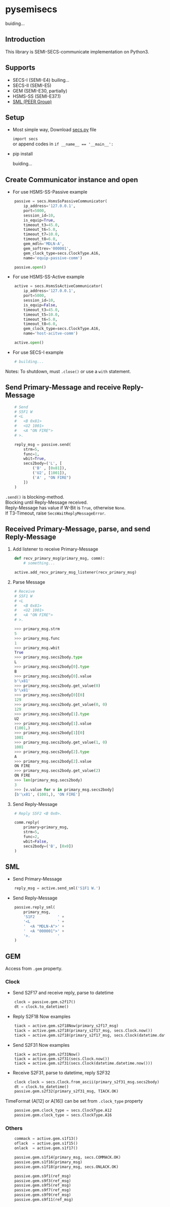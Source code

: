 # pysemisecs

buiding...

## Introduction

This library is SEMI-SECS-communicate implementation on Python3.

## Supports

- SECS-I (SEMI-E4) builing...
- SECS-II (SEMI-E5)
- GEM (SEMI-E30, partially)
- HSMS-SS (SEMI-E37.1)
- [SML (PEER Group)](https://www.peergroup.com/expertise/resources/secs-message-language/)

## Setup

- Most simple way, Download [secs.py](https://raw.githubusercontent.com/kenta-shimizu/pysemisecs/main/simple/secs.py) file

  `import secs`  
  or append codes in `if __name__ == '__main__':`

- pip install

  buiding...  

## Create Communicator instance and open

- For use HSMS-SS-Passive example

```python
    passive = secs.HsmsSsPassiveCommunicator(
        ip_address='127.0.0.1',
        port=5000,
        session_id=10,
        is_equip=True,
        timeout_t3=45.0,
        timeout_t6=5.0,
        timeout_t7=10.0,
        timeout_t8=6.0,
        gem_mdln='MDLN-A',
        gem_softrev='000001',
        gem_clock_type=secs.ClockType.A16,
        name='equip-passive-comm')

    passive.open()
```

- For use HSMS-SS-Active example

```python
    active = secs.HsmsSsActiveCommunicator(
        ip_address='127.0.0.1',
        port=5000,
        session_id=10,
        is_equip=False,
        timeout_t3=45.0,
        timeout_t5=10.0,
        timeout_t6=5.0,
        timeout_t8=6.0,
        gem_clock_type=secs.ClockType.A16,
        name='host-acitve-comm')

    active.open()
```

- For use SECS-I example

```python
    # building...
```

  Notes: To shutdown, must `.close()` or use a `with` statement.

## Send Primary-Message and receive Reply-Message

```python
    # Send
    # S5F1 W
    # <L
    #   <B 0x81>
    #   <U2 1001>
    #   <A "ON FIRE">
    # >.

    reply_msg = passive.send(
        strm=5,
        func=1,
        wbit=True,
        secs2body=('L', [
            ('B' , [0x81]),
            ('U2', [1001]),
            ('A' , "ON FIRE")
        ])
    )
```

`.send()` is blocking-method.  
Blocking until Reply-Message received.  
Reply-Message has value if W-Bit is `True`, otherwise `None`.  
If T3-Timeout, raise `SecsWaitReplyMessageError`.


## Received Primary-Message, parse, and send Reply-Message

1. Add listener to receive Primary-Message

```python
    def recv_primary_msg(primary_msg, comm):
        # something...

    active.add_recv_primary_msg_listener(recv_primary_msg)
```

2. Parse Message

```python
    # Receive
    # S5F1 W
    # <L
    #   <B 0x81>
    #   <U2 1001>
    #   <A "ON FIRE">
    # >.

    >>> primary_msg.strm
    5
    >>> primary_msg.func
    1
    >>> primary_msg.wbit
    True
    >>> primary_msg.secs2body.type
    L
    >>> primary_msg.secs2body[0].type
    B
    >>> primary_msg.secs2body[0].value
    b'\x81'
    >>> primary_msg.secs2body.get_value(0)
    b'\x81'
    >>> primary_msg.secs2body[0][0]
    129
    >>> primary_msg.secs2body.get_value(0, 0)
    129
    >>> primary_msg.secs2body[1].type
    U2
    >>> primary_msg.secs2body[1].value
    (1001,)
    >>> primary_msg.secs2body[1][0]
    1001
    >>> primary_msg.secs2body.get_value(1, 0)
    1001
    >>> primary_msg.secs2body[2].type
    A
    >>> primary_msg.secs2body[2].value
    ON FIRE
    >>> primary_msg.secs2body.get_value(2)
    ON FIRE
    >>> len(primary_msg.secs2body)
    3
    >>> [v.value for v in primary_msg.secs2body]
    [b'\x81', (1001,), 'ON FIRE']
```

3. Send Reply-Message

```python
    # Reply S5F2 <B 0x0>.

    comm.reply(
        primary=primary_msg,
        strm=5,
        func=2,
        wbit=False,
        secs2body=('B', [0x0])
    )
```

## SML

- Send Primary-Message

```python
    reply_msg = active.send_sml('S1F1 W.')
```

- Send Reply-Message

```python
    passive.reply_sml(
        primary_msg,
        'S1F2          ' +
        '<L            ' +
        '  <A "MDLN-A">' +
        '  <A "000001">' +
        '>.            '
    )
```

## GEM

Access from `.gem` property.

### Clock

- Send S2F17 and receive reply, parse to datetime

```python
    clock = passive.gem.s2f17()
    dt = clock.to_datetime()
```

- Reply S2F18 Now examples

```python
    tiack = active.gem.s2f18Now(primary_s2f17_msg)
    tiack = active.gem.s2f18(primary_s2f17_msg, secs.Clock.now())
    tiack = active.gem.s2f18(primary_s2f17_msg, secs.Clock(datetime.datetime.now()))
```

- Send S2F31 Now examples

```puthon
    tiack = active.gem.s2f31Now()
    tiack = active.gem.s2f31(secs.Clock.now())
    tiack = active.gem.s2f31(secs.Clock(datetime.datetime.now()))
```

- Receive S2F31, parse to datetime, reply S2F32

```python
    clock clock = secs.Clock.from_ascii(primary_s2f31_msg.secs2body)
    dt = clock.to_datetime()
    passive.gem.s2f32(primary_s2f31_msg, TIACK.OK)
```

TimeFormat (A[12] or A[16]) can be set from `.clock_type` property

```python
    passive.gem.clock_type = secs.ClockType.A12
    passive.gem.clock_type = secs.ClockType.A16
```

### Others

```python
    commack = active.gem.s1f13()
    oflack  = active.gem.s1f15()
    onlack  = active.gem.s1f17()

    passive.gem.s1f14(primary_msg, secs.COMMACK.OK)
    passive.gem.s1f16(primary_msg)
    passive.gem.s1f18(primary_msg, secs.ONLACK.OK)

    passive.gem.s9f1(ref_msg)
    passive.gem.s9f3(ref_msg)
    passive.gem.s9f5(ref_msg)
    passive.gem.s9f7(ref_msg)
    passive.gem.s9f9(ref_msg)
    passive.gem.s9f11(ref_msg)
```
